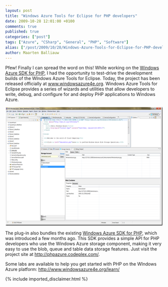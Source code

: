 ```yaml
---
layout: post
title: "Windows Azure Tools for Eclipse for PHP developers"
date: 2009-10-28 12:01:00 +0100
comments: true
published: true
categories: ["post"]
tags: ["Azure", "CSharp", "General", "PHP", "Software"]
alias: ["/post/2009/10/28/Windows-Azure-Tools-for-Eclipse-for-PHP-developers.aspx", "/post/2009/10/28/windows-azure-tools-for-eclipse-for-php-developers.aspx"]
author: Maarten Balliauw
---
```

<p>Pfew! Finally I can spread the word on this! While working on the <a href="http://phpazure.codeplex.com" target="_blank">Windows Azure SDK for PHP</a>, I had the opportunity to test-drive the development builds of the WIndows Azure Tools for Eclipse. Today, the project has been released officially at <a href="http://www.windowsazure4e.org">www.windowsazure4e.org</a>. Windows Azure Tools for Eclipse provides a series of wizards and utilities that allow developers to write, debug, and configure for and deploy PHP applications to Windows Azure.</p>
<p><a href="/images/image_18.png"><img style="border-bottom: 0px; border-left: 0px; margin: 5px auto; display: block; float: none; border-top: 0px; border-right: 0px" title="image" src="/images/image_thumb_6.png" border="0" alt="image" width="632" height="382" /></a></p>
<p>The plug-in also bundles the existing <a href="http://blogs.msdn.com/interoperability/archive/2009/07/07/july-ctp-of-php-sdk-for-windows-azure-released-and-support-in-zend-framework.aspx">Windows Azure SDK for PHP</a>, which was introduced a few months ago. This SDK provides a simple API for PHP developers who use the Windows Azure storage component, making it very easy to use the blob, queue and table data storage features. Just visit the project site at <a href="http://phpazure.codeplex.com/">http://phpazure.codeplex.com/</a>.</p>
<p>Some labs are available to help you get started with PHP on the WIndows Azure platform: <a title="http://www.windowsazure4e.org/learn/" href="http://www.windowsazure4e.org/learn/">http://www.windowsazure4e.org/learn/</a></p>

{% include imported_disclaimer.html %}


